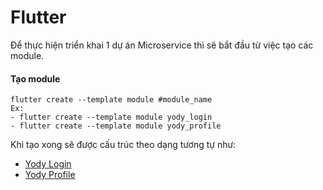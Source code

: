 # Flutter

Để thực hiện triển khai 1 dự án Microservice thì sẽ bắt đầu từ việc tạo các module. 

#### Tạo module
```
flutter create --template module #module_name
Ex:
- flutter create --template module yody_login
- flutter create --template module yody_profile
```
Khi tạo xong sẽ được cấu trúc theo dạng tương tự như:
- [Yody Login](./yody_login)
- [Yody Profile](./yody_profile)